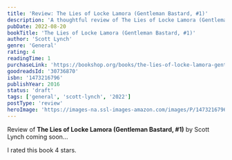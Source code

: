 ```yaml
---
title: 'Review: The Lies of Locke Lamora (Gentleman Bastard, #1)'
description: 'A thoughtful review of The Lies of Locke Lamora (Gentleman Bastard, #1) by Scott Lynch'
pubDate: 2022-08-20
bookTitle: 'The Lies of Locke Lamora (Gentleman Bastard, #1)'
author: 'Scott Lynch'
genre: 'General'
rating: 4
readingTime: 1
purchaseLink: 'https://bookshop.org/books/the-lies-of-locke-lamora-gentleman-bastard-1/9781473216792'
goodreadsId: '30736870'
isbn: '1473216796'
publishYear: 2016
status: 'draft'
tags: ['general', 'scott-lynch', '2022']
postType: 'review'
heroImage: 'https://images-na.ssl-images-amazon.com/images/P/1473216796.01.L.jpg'
---
```


Review of **The Lies of Locke Lamora (Gentleman Bastard, #1)** by Scott Lynch coming soon...

I rated this book 4 stars.